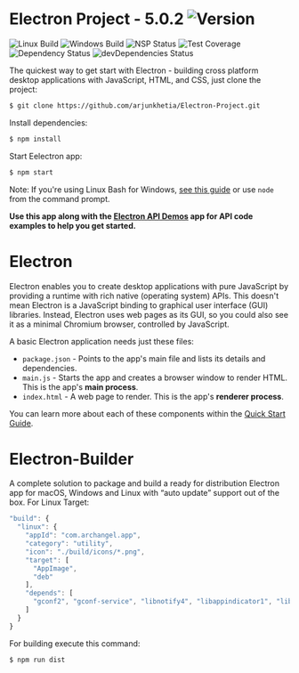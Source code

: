 # Electron Project - 5.0.2   ![Version][version-image]

![Linux Build][linuxbuild-image]
![Windows Build][windowsbuild-image]
![NSP Status][nspstatus-image]
![Test Coverage][coverage-image]
![Dependency Status][dependency-image]
![devDependencies Status][devdependency-image]

The quickest way to get start with Electron - building cross platform desktop applications with JavaScript, HTML, and CSS, just clone the project:

```bash
$ git clone https://github.com/arjunkhetia/Electron-Project.git
```

Install dependencies:

```bash
$ npm install
```

Start Eelectron app:

```bash
$ npm start
```

Note: If you're using Linux Bash for Windows, [see this guide](https://www.howtogeek.com/261575/how-to-run-graphical-linux-desktop-applications-from-windows-10s-bash-shell/) or use `node` from the command prompt.

**Use this app along with the [Electron API Demos](https://electronjs.org/#get-started) app for API code examples to help you get started.**

# Electron

Electron enables you to create desktop applications with pure JavaScript by providing a runtime with rich native (operating system) APIs. This doesn't mean Electron is a JavaScript binding to graphical user interface (GUI) libraries. Instead, Electron uses web pages as its GUI, so you could also see it as a minimal Chromium browser, controlled by JavaScript.

A basic Electron application needs just these files:

- `package.json` - Points to the app's main file and lists its details and dependencies.
- `main.js` - Starts the app and creates a browser window to render HTML. This is the app's **main process**.
- `index.html` - A web page to render. This is the app's **renderer process**.

You can learn more about each of these components within the [Quick Start Guide](https://electronjs.org/docs/tutorial/quick-start).

# Electron-Builder

A complete solution to package and build a ready for distribution Electron app for macOS, Windows and Linux with “auto update” support out of the box. For Linux Target:

```js
"build": {
  "linux": {
    "appId": "com.archangel.app",
    "category": "utility",
    "icon": "./build/icons/*.png",
    "target": [
      "AppImage",
      "deb"
    ],
    "depends": [
      "gconf2", "gconf-service", "libnotify4", "libappindicator1", "libxtst6", "libnss3"
    ]
  }
}
```

For building execute this command:

```bash
$ npm run dist
```

[version-image]: https://img.shields.io/badge/Version-1.0.0-orange.svg
[linuxbuild-image]: https://img.shields.io/badge/Linux-passing-brightgreen.svg
[windowsbuild-image]: https://img.shields.io/badge/Windows-passing-brightgreen.svg
[nspstatus-image]: https://img.shields.io/badge/nsp-no_known_vulns-blue.svg
[coverage-image]: https://img.shields.io/coveralls/expressjs/express/master.svg
[dependency-image]: https://img.shields.io/badge/dependencies-up_to_date-brightgreen.svg
[devdependency-image]: https://img.shields.io/badge/devdependencies-up_to_date-yellow.svg
